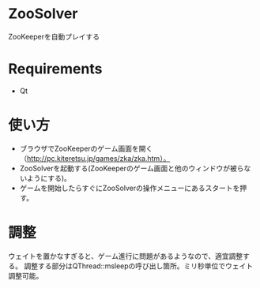 ZooSolver
=========

ZooKeeperを自動プレイする

# Requirements
 * Qt

# 使い方
  - ブラウザでZooKeeperのゲーム画面を開く（http://pc.kiteretsu.jp/games/zka/zka.htm）。
  - ZooSolverを起動する(ZooKeeperのゲーム画面と他のウィンドウが被らないようにする)。
  - ゲームを開始したらすぐにZooSolverの操作メニューにあるスタートを押す。

# 調整
ウェイトを置かなすぎると、ゲーム進行に問題があるようなので、適宜調整する。
調整する部分はQThread::msleepの呼び出し箇所。ミリ秒単位でウェイト調整可能。
